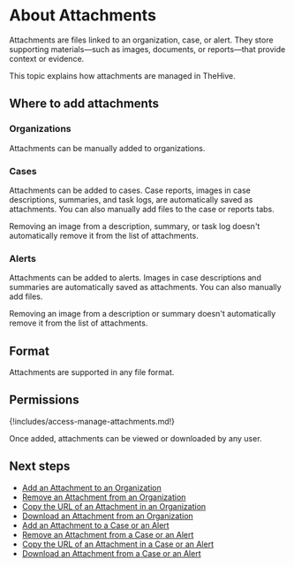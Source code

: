 # About Attachments

Attachments are files linked to an organization, case, or alert. They store supporting materials—such as images, documents, or reports—that provide context or evidence.

This topic explains how attachments are managed in TheHive.

## Where to add attachments

### Organizations

Attachments can be manually added to organizations.

### Cases

Attachments can be added to cases. Case reports, images in case descriptions, summaries, and task logs, are automatically saved as attachments. You can also manually add files to the case or reports tabs.

Removing an image from a description, summary, or task log doesn't automatically remove it from the list of attachments.

### Alerts

Attachments can be added to alerts. Images in case descriptions and summaries are automatically saved as attachments. You can also manually add files.

Removing an image from a description or summary doesn't automatically remove it from the list of attachments.

## Format

Attachments are supported in any file format.

## Permissions

{!includes/access-manage-attachments.md!}

Once added, attachments can be viewed or downloaded by any user.

<h2>Next steps</h2>

* [Add an Attachment to an Organization](../../../organization/configure-organization/manage-attachments/add-an-attachment-organization.md)
* [Remove an Attachment from an Organization](../../../organization/configure-organization/manage-attachments/remove-an-attachment-organization.md)
* [Copy the URL of an Attachment in an Organization](../../../organization/configure-organization/manage-attachments/copy-url-of-an-attachment-organization.md)
* [Download an Attachment from an Organization](../../../organization/configure-organization/manage-attachments/download-an-attachment-organization.md)
* [Add an Attachment to a Case or an Alert](add-an-attachment-case-alert.md)
* [Remove an Attachment from a Case or an Alert](remove-an-attachment-case-alert.md)
* [Copy the URL of an Attachment in a Case or an Alert](copy-url-of-an-attachment-case-alert.md)
* [Download an Attachment from a Case or an Alert](download-an-attachment-case-alert.md)